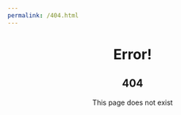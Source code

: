 ```yaml
---
permalink: /404.html
---
```

<center>
  <h1>Error!</h1>
  <h2>404</h2>
  <p>This page does not exist</p>
</center>
